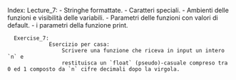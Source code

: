 Index:
       Lecture_7:
                 - Stringhe formattate.
                 - Caratteri speciali.
                 - Ambienti delle funzioni e visibilità delle variabili.
                 - Parametri delle funzioni con valori di default.
                 - i parametri della funzione print.

      Exercise_7:
                 Esercizio per casa:
                     Scrivere una funzione che riceva in input un intero `n` e
                     restituisca un `float` (pseudo)-casuale compreso tra 0 ed 1 composto da `n` cifre decimali dopo la virgola. 